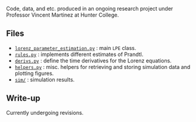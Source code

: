 Code, data, and etc. produced in an ongoing research project under Professor Vincent Martinez at Hunter College.

## Files
* [`lorenz_parameter_estimation.py`](https://github.com/unis-ing/lorenz-parameter-estimation/blob/master/lorenz_parameter_estimation.py) :  main `LPE` class.
* [`rules.py`](https://github.com/unis-ing/lorenz-parameter-estimation/blob/master/rules.py) : implements different estimates of Prandtl.
* [`derivs.py`](https://github.com/unis-ing/lorenz-parameter-estimation/blob/master/derivs.py) : define the time derivatives for the Lorenz equations.
* [`helpers.py`](https://github.com/unis-ing/lorenz-parameter-estimation/blob/master/helpers.py) : misc. helpers for retrieving and storing simulation data and plotting figures.
* [`sim/`](https://github.com/unis-ing/lorenz-parameter-estimation/tree/master/sim/rule2_c2_nudge_w_PR_3_RA_170_pr0_13_mu_10_dt_0_003_a_0_4_b_0_06_da_0_7_db_0_7_Tc_1) : simulation results.

## Write-up
Currently undergoing revisions.
